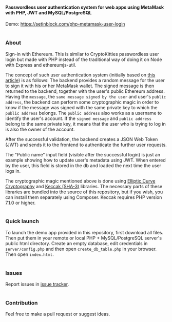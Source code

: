 #### Passwordless user authentication system for web apps using MetaMask with PHP, JWT and MySQL/PostgreSQL ####

Demo: https://setinblock.com/php-metamask-user-login
<br>
<br>
### About
Sign-in with Ethereum. This is similar to CryptoKitties passwordless user login but made with PHP instead of the traditional way of doing it on Node with Express and ethereumjs-util.

The concept of such user authentication system (initially based on [this article](https://hackernoon.com/never-use-passwords-again-with-ethereum-and-metamask-b61c7e409f0d)) is as follows: The backend provides a random message for the user to sign it with his or her MetaMask wallet. The signed message is then returned to the backend, together with the user's public Ethereum address. Having the `message`, the `same message signed by the user` and user's `public address`, the backend can perform some cryptographic magic in order to know if the message was signed with the same private key to which the `public address` belongs. The `public address` also works as a username to identify the user's account. If the `signed message` and `public address` belong to the same private key, it means that the user who is trying to log in is also the owner of the account.

After the successful validation, the backend creates a JSON Web Token (JWT) and sends it to the frontend to authenticate the further user requests.

The "Public name" input field (visible after the successful login) is just an example showing how to update user's metadata using JWT. When entered by the user, this field is stored in the db and loaded the next time the user logs in.

The cryptographic magic mentioned above is done using [Elliptic Curve Cryptography](https://github.com/simplito/elliptic-php) and [Keccak (SHA-3)](https://github.com/kornrunner/php-keccak) libraries. The necessary parts of these libraries are bundled into the source of this repository, but if you wish, you can install them separately using Composer. Keccak requires PHP version 7.1.0 or higher.
<br>
<br>
### Quick launch

To launch the demo app provided in this repository, first download all files. Then put them in your remote or local PHP + MySQL/PostgreSQL server's public html directory.
Create an empty database, edit credentials in `server/config.php` and then open `create_db_table.php` in your browser. Then open `index.html`.
<br>
<br>
### Issues

Report issues in [issue tracker](https://github.com/giekaton/php-metamask-user-login/issues).
<br>
<br>
### Contribution

Feel free to make a pull request or suggest ideas.
